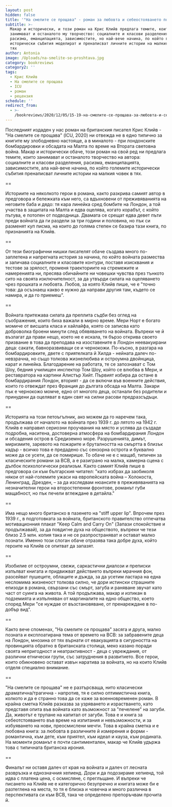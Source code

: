 ```yaml
---
layout: post
hidden: false
title: '"На смелите се прощава" - роман за любовта и себеостояването по време на война'
subtitle: >-
  Макар и исторически, и този роман на Крис Клийв предлага темите, които
  занимават и останалото му творчество: социалните и класови разделения,
  расизма, еманципацията, зависимостите, но най-вече начина, по който големите
  исторически събития моделират и пренаписват личните истории на малкия човек в
  тях
author: Antonia
image: /Uploads/na-smelite-se-proshtava.jpg
category: bookreviews
category2: ''
tags:
  - Крис Клийв
  - На смелите се прощава
  - ICU
  - роман
  - рецензия
schedule: ''
redirect_from:
  - >-
    /bookreviews/2020/12/05/15-19-на-смелите-се-прощава-за-любовта-и-себеостояването-по-време-на-война
---
```

Последният издаден у нас роман на британския писател Крис Клийв - "На смелите се прощава" (ICU, 2020) ни отвежда не в едно типично за книгите му злободневно настояще, а в миналото - при лондонските бомбардировки и обсадата на Малта по време на Втората световна война. Макар и исторически обаче, този роман на свой ред ни предлага темите, които занимават и останалото творчество на автора: социалните и класови разделения, расизма, еманципацията, зависимостите, ала най-вече начина, по който големите исторически събития пренаписват личните истории на малкия човек в тях. 

\==

Историите на няколкото герои в романа, както разкрива самият автор в предговора и бележката към него, са вдъхновени от преживяванията на неговите баба и дядо: тя кара линейка сред бомбите на Лондон, а той участва в защитата на Малта и едва оцелява, когато корабът, с който пътува, е потопен от подводница. Двамата се срещат едва девет пъти преди войната да ги раздели за три години и половина, но пък си разменят куп писма, на които до голяма степен се базира тази книга, по признанията на Клийв.

\==

От тези биографични нишки писателят обаче създава много по-заплетена и напрегната история за начина, по който войната размества и заличава социалните и класовите контури, поставя изисквания и тестове за зрялост, променя траекториите на стремежите и намеренията ни, пресява обичайните ни човешки чувства през тънкото сито на своята изключителност, за да утвърди силата на оцеляването чрез прошката и любовта. Любов, за която Клийв пише, че е "точно това: да осъзнаеш какво е нужно да направи другия там, където се намира, и да го приемеш".   

\==

Войната притежава силата да преплита съдби без оглед на съображения, които биха важали в мирно време. Мери Норт е богато момиче от висшата класа и хайлайфа, която се записва като доброволка броени минути след обявяването на войната. Въпреки че й възлагат да прави нещо, което не е искала, тя бързо открива своето призвание в това да преподава на изоставените в Лондон неевакуирани деца: сакати, бавноразвиващи се и чернокожи. По-късно, в разгара на бомбардировките, двете с приятелката й Хилда - нейната далеч по-невзрачна, но също толкова жизнелюбива и остроумна двойнцица, карат и линейка. Благодарение на работата, те се запознават с Том Шоу, бедния училищен инспектор Том Шоу, който се влюбва в Мери, и реставратора на картини Алистър Хийт. Първият избира да остане в бомбардирания Лондон, вторият - да се включи във военните действия, които го отвеждат през Франция до дългата обсада на Малта. Закари пък е чернокожо момче, едно от многото деца, останали без родители и принудени да оцеляват в един свят на силни расови предразсъдъци. 

\==

Историята на този петоъгълник, ако можем да го наречем така, продължава от началото на войната през 1939 г. до лятото на 1942 г. Клийв е направил сериозни проучвания на място и успява да създаде подробна, наситена, достоверна атмосфера на бомбардирания Лондон и обсадения остров в Средиземно море. Разрушенията, димът, миризмите, заревото на пожарите и бруталността на смъртта в близък кадър - всичко това е предадено със сензорна острота и буквално може да се усети, да се помирише. То обаче не е с мащаб, типичен за класическите романи за ВСВ, а е разиграно на малка, камерна сцена с дълбок психологически реализъм. Както самият Клийв пише в предговора си към българския читател: "като избрах да заобиколя някои от най-големите ужаси на европейската война – Холокоста, Ленинград, Дрезден, – за да изследвам нюансите в преживяванията на незначителни герои на второстепенни фронтове, романът губи мащабност, но пък печели вглеждане в детайла."

\==

Има нещо много британско в пазенето на "stiff upper lip". Впрочем през 1939 г., в подготовката за войната, британското правителство отпечатва мотивационния плакат "Keep Calm and Carry On" (Запази спокойствие и продължавай), за да повдигне духа на обществото, въпреки че тези близо 2.5 млн. копия така и не се разпространяват и остават малко познати. Именно този слоган обаче отразява така добре духа, който героите на Клийв се опитват да запазят. 

\==

Изобилие от остроумни, свежи, саркастични диалози и преписки изпълват книгата и придвижват действието въпреки мрачния фон, разсейват пушеците, облаците и дъжда, за да усетим ластара на една несломима жизненост толкова силно, че дори истински страшните епизоди в романа, свързани със смърт, загуба и раняване звучат като част от суинга на живота. А той продължава, макар и изтикан в подземията и изпълняван от маргиналите на едно общество, което според Мери "се нуждае от възстановяване, от пренареждане в по-добър вид". 

\==

Както вече споменах, "На смелите се прощава" засяга и друга, малко позната и експлоатирана тема от времето на ВСВ: за забравените деца на Лондон, мнозина от тях върнати от евакуацията в сигурността на провинцията обратно в британската столица, меко казано поради своята непригодност и неатрактивност - деца с увреждания, от различни етнически групи, със затруднения в развитието. Все герои, които обикновено остават извън наратива за войната, но на които Клийв отделя специално внимание. 

\==

"На смелите се прощава" не е разтърсваща, нито класически драматична/трагична  - напротив, тя е силно оптимистична книга, колкото и да е странно това да се каже за военновременен роман. В крайна сметка Клийв разказва за узряването и израстването, като представя опита във войната като възможност за "печелене" на загуби. Да, животът е трупане на капитал от загуби. Това е и книга за себеотстояването във време на изпитания и невъзможности, и за избуяването на нови, преосмислени мечти. Това в крайна сметка и е любовна книга: за любовта в различните й измерения и форми - романтична, към дете, към приятел, към идеал и кауза, към родината. На моменти романът е почти сантиментален, макар че Клийв удържа това с типичната британска ирония. 

\==

Финалът ни оставя далеч от края на войната и далеч от лесната развръзка и еднозначния хепиенд. Дори и да подозираме хепиенд, той идва с платена цена, с осмисляне, с преглъщане. И въпреки че писането на Клийв не е категорично безупречно и книгата може би е разтеглена на места, то тя е близка и човечна и много различна в перспективата си към ВСВ, така че определено препоръчвам прочита й.